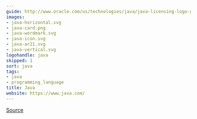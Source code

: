 ```yaml
---
guide: http://www.oracle.com/us/technologies/java/java-licensing-logo-guidelines-1908204.pdf
images:
- java-horizontal.svg
- java-card.png
- java-wordmark.svg
- java-icon.svg
- java-ar21.svg
- java-vertical.svg
logohandle: java
skipped: 1
sort: java
tags:
- java
- programming_language
title: Java
website: https://www.java.com/
---
```

[Source](https://upload.wikimedia.org/wikipedia/de/e/e1/Java-Logo.svg)
